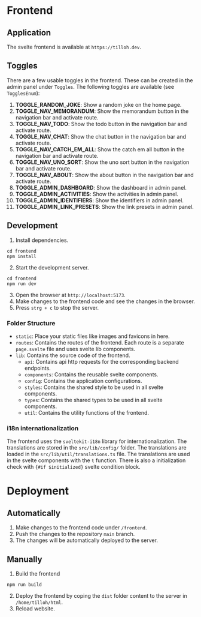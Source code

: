 # Frontend

## Application

The svelte frontend is available at `https://tilloh.dev`.

## Toggles

There are a few usable toggles in the frontend. These can be created in the admin panel under `Toggles`. The following toggles are available (see `TogglesEnum`):

1. **TOGGLE_RANDOM_JOKE**: Show a random joke on the home page.
2. **TOGGLE_NAV_MEMORANDUM**: Show the memorandum button in the navigation bar and activate route.
3. **TOGGLE_NAV_TODO**: Show the todo button in the navigation bar and activate route.
4. **TOGGLE_NAV_CHAT**: Show the chat button in the navigation bar and activate route.
5. **TOGGLE_NAV_CATCH_EM_ALL**: Show the catch em all button in the navigation bar and activate route.
6. **TOGGLE_NAV_UNO_SORT**: Show the uno sort button in the navigation bar and activate route.
7. **TOGGLE_NAV_ABOUT**: Show the about button in the navigation bar and activate route.
8. **TOGGLE_ADMIN_DASHBOARD**: Show the dashboard in admin panel.
9. **TOGGLE_ADMIN_ACTIVITIES**: Show the activities in admin panel.
10. **TOGGLE_ADMIN_IDENTIFIERS**: Show the identifiers in admin panel.
11. **TOGGLE_ADMIN_LINK_PRESETS**: Show the link presets in admin panel.

## Development

1. Install dependencies.

```
cd frontend
npm install
```

2. Start the development server.

```
cd frontend
npm run dev
```

3. Open the browser at `http://localhost:5173`.
4. Make changes to the frontend code and see the changes in the browser.
5. Press `strg + c` to stop the server.

### Folder Structure

- `static`: Place your static files like images and favicons in here.
- `routes`: Contains the routes of the frontend. Each route is a separate `page.svelte` file and uses svelte lib components.
- `lib`: Contains the source code of the frontend.
  - `api`: Contains api http requests for the corresponding backend endpoints.
  - `components`: Contains the reusable svelte components.
  - `config`: Contains the application configurations.
  - `styles`: Contains the shared style to be used in all svelte components.
  - `types`: Contains the shared types to be used in all svelte components.
  - `util`: Contains the utility functions of the frontend.

### i18n internationalization

The frontend uses the `sveltekit-i18n` library for internationalization. The translations are stored in the `src/lib/config/` folder. The translations are loaded in the `src/lib/util/translations.ts` file. The translations are used in the svelte components with the `t` function. There is also a initialization check with `{#if $initialized}` svelte condition block.

# Deployment

## Automatically

1. Make changes to the frontend code under `/frontend`.
2. Push the changes to the repository `main` branch.
3. The changes will be automatically deployed to the server.

## Manually

1. Build the frontend

```
npm run build
```

2. Deploy the frontend by coping the `dist` folder content to the server in `/home/tilloh/html`.
3. Reload website.
